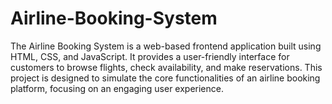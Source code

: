 # Airline-Booking-System
The Airline Booking System is a web-based frontend application built using HTML, CSS, and JavaScript. It provides a user-friendly interface for customers to browse flights, check availability, and make reservations. This project is designed to simulate the core functionalities of an airline booking platform, focusing on an engaging user experience.
